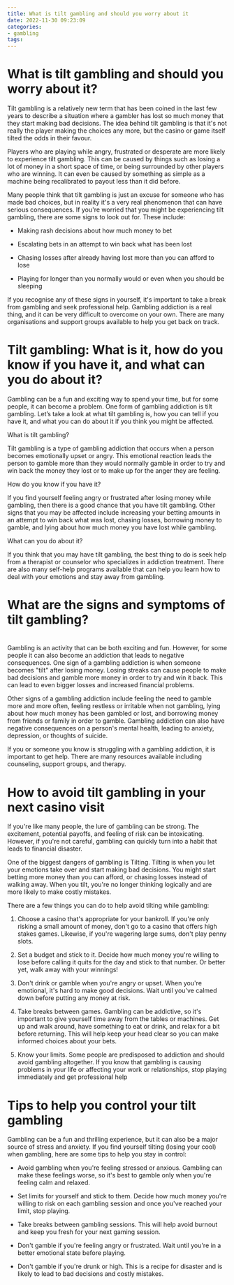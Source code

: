 ```yaml
---
title: What is tilt gambling and should you worry about it
date: 2022-11-30 09:23:09
categories:
- gambling
tags:
---
```



#  What is tilt gambling and should you worry about it?

Tilt gambling is a relatively new term that has been coined in the last few years to describe a situation where a gambler has lost so much money that they start making bad decisions. The idea behind tilt gambling is that it's not really the player making the choices any more, but the casino or game itself tilted the odds in their favour.

Players who are playing while angry, frustrated or desperate are more likely to experience tilt gambling. This can be caused by things such as losing a lot of money in a short space of time, or being surrounded by other players who are winning. It can even be caused by something as simple as a machine being recalibrated to payout less than it did before.

Many people think that tilt gambling is just an excuse for someone who has made bad choices, but in reality it's a very real phenomenon that can have serious consequences. If you're worried that you might be experiencing tilt gambling, there are some signs to look out for. These include:

- Making rash decisions about how much money to bet

- Escalating bets in an attempt to win back what has been lost

- Chasing losses after already having lost more than you can afford to lose

- Playing for longer than you normally would or even when you should be sleeping

If you recognise any of these signs in yourself, it's important to take a break from gambling and seek professional help. Gambling addiction is a real thing, and it can be very difficult to overcome on your own. There are many organisations and support groups available to help you get back on track.

#  Tilt gambling: What is it, how do you know if you have it, and what can you do about it?

Gambling can be a fun and exciting way to spend your time, but for some people, it can become a problem. One form of gambling addiction is tilt gambling. Let’s take a look at what tilt gambling is, how you can tell if you have it, and what you can do about it if you think you might be affected.

What is tilt gambling?

Tilt gambling is a type of gambling addiction that occurs when a person becomes emotionally upset or angry. This emotional reaction leads the person to gamble more than they would normally gamble in order to try and win back the money they lost or to make up for the anger they are feeling.

How do you know if you have it?

If you find yourself feeling angry or frustrated after losing money while gambling, then there is a good chance that you have tilt gambling. Other signs that you may be affected include increasing your betting amounts in an attempt to win back what was lost, chasing losses, borrowing money to gamble, and lying about how much money you have lost while gambling.

What can you do about it?

If you think that you may have tilt gambling, the best thing to do is seek help from a therapist or counselor who specializes in addiction treatment. There are also many self-help programs available that can help you learn how to deal with your emotions and stay away from gambling.

#  What are the signs and symptoms of tilt gambling?

#

Gambling is an activity that can be both exciting and fun. However, for some people it can also become an addiction that leads to negative consequences. One sign of a gambling addiction is when someone becomes "tilt" after losing money. Losing streaks can cause people to make bad decisions and gamble more money in order to try and win it back. This can lead to even bigger losses and increased financial problems.

Other signs of a gambling addiction include feeling the need to gamble more and more often, feeling restless or irritable when not gambling, lying about how much money has been gambled or lost, and borrowing money from friends or family in order to gamble. Gambling addiction can also have negative consequences on a person's mental health, leading to anxiety, depression, or thoughts of suicide.

If you or someone you know is struggling with a gambling addiction, it is important to get help. There are many resources available including counseling, support groups, and therapy.

#  How to avoid tilt gambling in your next casino visit

If you're like many people, the lure of gambling can be strong. The excitement, potential payoffs, and feeling of risk can be intoxicating. However, if you're not careful, gambling can quickly turn into a habit that leads to financial disaster.

One of the biggest dangers of gambling is Tilting. Tilting is when you let your emotions take over and start making bad decisions. You might start betting more money than you can afford, or chasing losses instead of walking away. When you tilt, you're no longer thinking logically and are more likely to make costly mistakes.

There are a few things you can do to help avoid tilting while gambling:

1) Choose a casino that's appropriate for your bankroll. If you're only risking a small amount of money, don't go to a casino that offers high stakes games. Likewise, if you're wagering large sums, don't play penny slots.

2) Set a budget and stick to it. Decide how much money you're willing to lose before calling it quits for the day and stick to that number. Or better yet, walk away with your winnings!

3) Don't drink or gamble when you're angry or upset. When you're emotional, it's hard to make good decisions. Wait until you've calmed down before putting any money at risk.

4) Take breaks between games. Gambling can be addictive, so it's important to give yourself time away from the tables or machines. Get up and walk around, have something to eat or drink, and relax for a bit before returning. This will help keep your head clear so you can make informed choices about your bets.

5) Know your limits. Some people are predisposed to addiction and should avoid gambling altogether. If you know that gambling is causing problems in your life or affecting your work or relationships, stop playing immediately and get professional help

#  Tips to help you control your tilt gambling

Gambling can be a fun and thrilling experience, but it can also be a major source of stress and anxiety. If you find yourself tilting (losing your cool) when gambling, here are some tips to help you stay in control:

- Avoid gambling when you're feeling stressed or anxious. Gambling can make these feelings worse, so it's best to gamble only when you're feeling calm and relaxed.

- Set limits for yourself and stick to them. Decide how much money you're willing to risk on each gambling session and once you've reached your limit, stop playing.

- Take breaks between gambling sessions. This will help avoid burnout and keep you fresh for your next gaming session.

- Don't gamble if you're feeling angry or frustrated. Wait until you're in a better emotional state before playing.

- Don't gamble if you're drunk or high. This is a recipe for disaster and is likely to lead to bad decisions and costly mistakes.